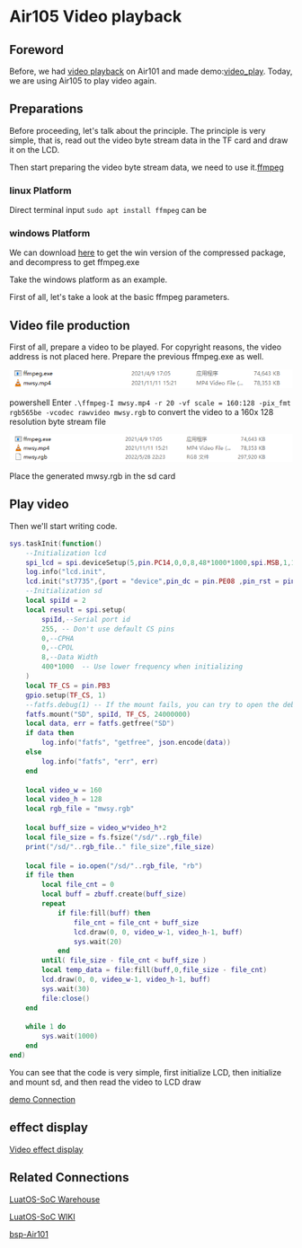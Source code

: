 # **Air105 Video playback**

## Foreword

Before, we had [video playback](https://doc.openluat.com/article/3535) on Air101 and made demo:[video_play](https://gitee.com/openLuat/LuatOS/tree/master/demo/video_play). Today, we are using Air105 to play video again.

## Preparations

Before proceeding, let's talk about the principle. The principle is very simple, that is, read out the video byte stream data in the TF card and draw it on the LCD.

Then start preparing the video byte stream data, we need to use it.[ffmpeg](https://www.ffmpeg.org/)

### linux Platform

Direct terminal input `sudo apt install ffmpeg` can be

### windows Platform

We can download [here](https://www.gyan.dev/ffmpeg/builds/) to get the win version of the compressed package, and decompress to get ffmpeg.exe

Take the windows platform as an example.

First of all, let's take a look at the basic ffmpeg parameters.

## Video file production


First of all, prepare a video to be played. For copyright reasons, the video address is not placed here. Prepare the previous ffmpeg.exe as well.

![1](1.png)

powershell Enter `.\ffmpeg-I mwsy.mp4 -r 20 -vf scale = 160:128 -pix_fmt rgb565be -vcodec rawvideo mwsy.rgb` to convert the video to a 160x 128 resolution byte stream file

![2](2.png)

Place the generated mwsy.rgb in the sd card

## Play video

Then we'll start writing code.

```lua
sys.taskInit(function()
    --Initialization lcd
    spi_lcd = spi.deviceSetup(5,pin.PC14,0,0,8,48*1000*1000,spi.MSB,1,1)
    log.info("lcd.init",
    lcd.init("st7735",{port = "device",pin_dc = pin.PE08 ,pin_rst = pin.PC12,pin_pwr = pin.PE09,direction = 3,w = 160,h = 128,xoffset = 1,yoffset = 2},spi_lcd))
    --Initialization sd
    local spiId = 2
    local result = spi.setup(
        spiId,--Serial port id
        255, -- Don't use default CS pins
        0,--CPHA
        0,--CPOL
        8,--Data Width
        400*1000  -- Use lower frequency when initializing
    )
    local TF_CS = pin.PB3
    gpio.setup(TF_CS, 1)
    --fatfs.debug(1) -- If the mount fails, you can try to open the debugging information to find the reason.
    fatfs.mount("SD", spiId, TF_CS, 24000000)
    local data, err = fatfs.getfree("SD")
    if data then
        log.info("fatfs", "getfree", json.encode(data))
    else
        log.info("fatfs", "err", err)
    end
    
    local video_w = 160
    local video_h = 128
    local rgb_file = "mwsy.rgb"

    local buff_size = video_w*video_h*2
    local file_size = fs.fsize("/sd/"..rgb_file)
    print("/sd/"..rgb_file.." file_size",file_size)
    
    local file = io.open("/sd/"..rgb_file, "rb")
    if file then
        local file_cnt = 0
        local buff = zbuff.create(buff_size)
        repeat
            if file:fill(buff) then
                file_cnt = file_cnt + buff_size
                lcd.draw(0, 0, video_w-1, video_h-1, buff)
                sys.wait(20)
            end
        until( file_size - file_cnt < buff_size )
        local temp_data = file:fill(buff,0,file_size - file_cnt)
        lcd.draw(0, 0, video_w-1, video_h-1, buff)
        sys.wait(30)
        file:close()
    end

    while 1 do
        sys.wait(1000)
    end
end)
```

You can see that the code is very simple, first initialize LCD, then initialize and mount sd, and then read the video to LCD draw

[demo Connection](https://gitee.com/openLuat/LuatOS/tree/master/demo/video_play/Air105)

## effect display

[Video effect display](https://www.bilibili.com/video/BV1Yg411R7Tc/)

## Related Connections

[LuatOS-SoC Warehouse](https://gitee.com/openLuat/LuatOS)

[LuatOS-SoC WIKI](https://wiki.luatos.org/index.html)

[bsp-Air101](https://gitee.com/openLuat/LuatOS/tree/master/bsp/air101)